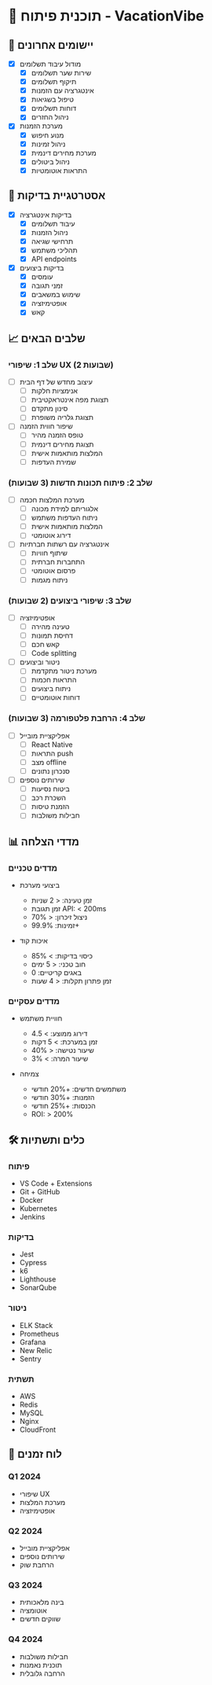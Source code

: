 # 📝 תוכנית פיתוח - VacationVibe

## 🎯 יישומים אחרונים
- [x] מודול עיבוד תשלומים
  - [x] שירות שער תשלומים
  - [x] תיקוף תשלומים
  - [x] אינטגרציה עם הזמנות
  - [x] טיפול בשגיאות
  - [x] דוחות תשלומים
  - [x] ניהול החזרים

- [x] מערכת הזמנות
  - [x] מנוע חיפוש
  - [x] ניהול זמינות
  - [x] מערכת מחירים דינמית
  - [x] ניהול ביטולים
  - [x] התראות אוטומטיות

## 🧪 אסטרטגיית בדיקות
- [x] בדיקות אינטגרציה
  - [x] עיבוד תשלומים
  - [x] ניהול הזמנות
  - [x] תרחישי שגיאה
  - [x] תהליכי משתמש
  - [x] API endpoints

- [x] בדיקות ביצועים
  - [x] עומסים
  - [x] זמני תגובה
  - [x] שימוש במשאבים
  - [x] אופטימיזציה
  - [x] קאש

## 📈 שלבים הבאים

### שלב 1: שיפורי UX (2 שבועות)
- [ ] עיצוב מחדש של דף הבית
  - [ ] אנימציות חלקות
  - [ ] תצוגת מפה אינטראקטיבית
  - [ ] סינון מתקדם
  - [ ] תצוגת גלריה משופרת

- [ ] שיפור חווית הזמנה
  - [ ] טופס הזמנה מהיר
  - [ ] תצוגת מחירים דינמית
  - [ ] המלצות מותאמות אישית
  - [ ] שמירת העדפות

### שלב 2: פיתוח תכונות חדשות (3 שבועות)
- [ ] מערכת המלצות חכמה
  - [ ] אלגוריתם למידת מכונה
  - [ ] ניתוח העדפות משתמש
  - [ ] המלצות מותאמות אישית
  - [ ] דירוג אוטומטי

- [ ] אינטגרציה עם רשתות חברתיות
  - [ ] שיתוף חוויות
  - [ ] התחברות חברתית
  - [ ] פרסום אוטומטי
  - [ ] ניתוח מגמות

### שלב 3: שיפורי ביצועים (2 שבועות)
- [ ] אופטימיזציה
  - [ ] טעינה מהירה
  - [ ] דחיסת תמונות
  - [ ] קאש חכם
  - [ ] Code splitting

- [ ] ניטור וביצועים
  - [ ] מערכת ניטור מתקדמת
  - [ ] התראות חכמות
  - [ ] ניתוח ביצועים
  - [ ] דוחות אוטומטיים

### שלב 4: הרחבת פלטפורמה (3 שבועות)
- [ ] אפליקציית מובייל
  - [ ] React Native
  - [ ] התראות push
  - [ ] מצב offline
  - [ ] סנכרון נתונים

- [ ] שירותים נוספים
  - [ ] ביטוח נסיעות
  - [ ] השכרת רכב
  - [ ] הזמנת טיסות
  - [ ] חבילות משולבות

## 📊 מדדי הצלחה

### מדדים טכניים
- ביצועי מערכת
  - זמן טעינה: < 2 שניות
  - זמן תגובת API: < 200ms
  - ניצול זיכרון: < 70%
  - זמינות: 99.9%+

- איכות קוד
  - כיסוי בדיקות: > 85%
  - חוב טכני: < 5 ימים
  - באגים קריטיים: 0
  - זמן פתרון תקלות: < 4 שעות

### מדדים עסקיים
- חוויית משתמש
  - דירוג ממוצע: > 4.5
  - זמן במערכת: > 5 דקות
  - שיעור נטישה: < 40%
  - שיעור המרה: > 3%

- צמיחה
  - משתמשים חדשים: +20% חודשי
  - הזמנות: +30% חודשי
  - הכנסות: +25% חודשי
  - ROI: > 200%

## 🛠️ כלים ותשתיות

### פיתוח
- VS Code + Extensions
- Git + GitHub
- Docker
- Kubernetes
- Jenkins

### בדיקות
- Jest
- Cypress
- k6
- Lighthouse
- SonarQube

### ניטור
- ELK Stack
- Prometheus
- Grafana
- New Relic
- Sentry

### תשתית
- AWS
- Redis
- MySQL
- Nginx
- CloudFront

## 📅 לוח זמנים

### Q1 2024
- שיפורי UX
- מערכת המלצות
- אופטימיזציה

### Q2 2024
- אפליקציית מובייל
- שירותים נוספים
- הרחבת שוק

### Q3 2024
- בינה מלאכותית
- אוטומציה
- שווקים חדשים

### Q4 2024
- חבילות משולבות
- תוכנית נאמנות
- הרחבה גלובלית